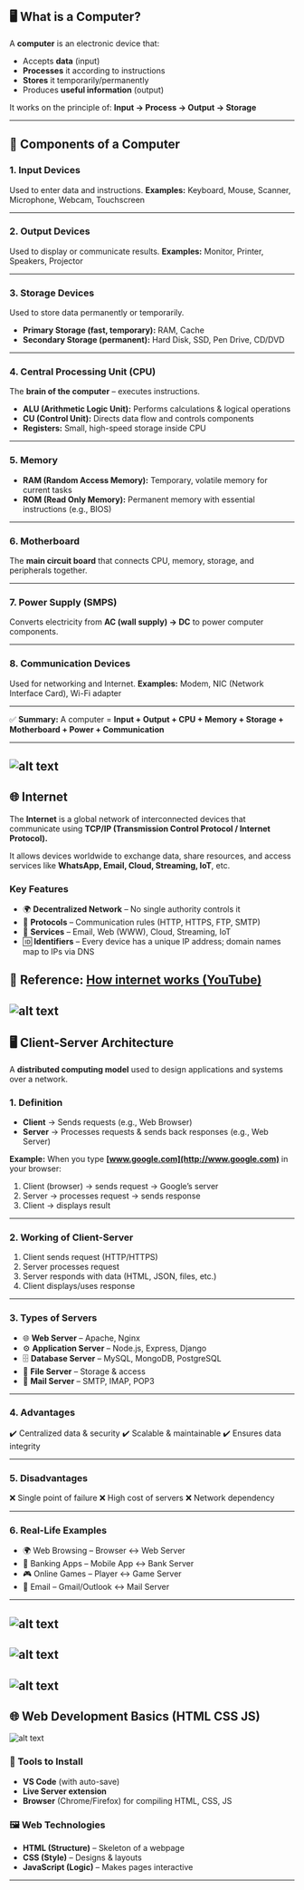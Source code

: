 
## 🖥️ What is a Computer?

A **computer** is an electronic device that:

* Accepts **data** (input)
* **Processes** it according to instructions
* **Stores** it temporarily/permanently
* Produces **useful information** (output)

It works on the principle of:
**Input → Process → Output → Storage**

---

## 🧩 Components of a Computer

### 1. Input Devices

Used to enter data and instructions.
**Examples:** Keyboard, Mouse, Scanner, Microphone, Webcam, Touchscreen

---

### 2. Output Devices

Used to display or communicate results.
**Examples:** Monitor, Printer, Speakers, Projector

---

### 3. Storage Devices

Used to store data permanently or temporarily.

* **Primary Storage (fast, temporary):** RAM, Cache
* **Secondary Storage (permanent):** Hard Disk, SSD, Pen Drive, CD/DVD

---

### 4. Central Processing Unit (CPU)

The **brain of the computer** – executes instructions.

* **ALU (Arithmetic Logic Unit):** Performs calculations & logical operations
* **CU (Control Unit):** Directs data flow and controls components
* **Registers:** Small, high-speed storage inside CPU

---

### 5. Memory

* **RAM (Random Access Memory):** Temporary, volatile memory for current tasks
* **ROM (Read Only Memory):** Permanent memory with essential instructions (e.g., BIOS)

---

### 6. Motherboard

The **main circuit board** that connects CPU, memory, storage, and peripherals together.

---

### 7. Power Supply (SMPS)

Converts electricity from **AC (wall supply) → DC** to power computer components.

---

### 8. Communication Devices

Used for networking and Internet.
**Examples:** Modem, NIC (Network Interface Card), Wi-Fi adapter

---

✅ **Summary:**
A computer = **Input + Output + CPU + Memory + Storage + Motherboard + Power + Communication**

---
![alt text](image.png)
---

## 🌐 Internet

The **Internet** is a global network of interconnected devices that communicate using **TCP/IP (Transmission Control Protocol / Internet Protocol).**

It allows devices worldwide to exchange data, share resources, and access services like **WhatsApp, Email, Cloud, Streaming, IoT**, etc.

### Key Features

* 🌍 **Decentralized Network** – No single authority controls it
* 📡 **Protocols** – Communication rules (HTTP, HTTPS, FTP, SMTP)
* 💾 **Services** – Email, Web (WWW), Cloud, Streaming, IoT
* 🆔 **Identifiers** – Every device has a unique IP address; domain names map to IPs via DNS

📌 **Reference:** [How internet works (YouTube)](https://youtu.be/x3c1ih2NJEg)
---
![alt text](image-1.png)
---

## 🖥️ Client-Server Architecture

A **distributed computing model** used to design applications and systems over a network.

### 1. Definition

* **Client** → Sends requests (e.g., Web Browser)
* **Server** → Processes requests & sends back responses (e.g., Web Server)

**Example:**
When you type **[www.google.com](http://www.google.com)** in your browser:

1. Client (browser) → sends request → Google’s server
2. Server → processes request → sends response
3. Client → displays result

---

### 2. Working of Client-Server

1. Client sends request (HTTP/HTTPS)
2. Server processes request
3. Server responds with data (HTML, JSON, files, etc.)
4. Client displays/uses response

---

### 3. Types of Servers

* 🌐 **Web Server** – Apache, Nginx
* ⚙️ **Application Server** – Node.js, Express, Django
* 🗄️ **Database Server** – MySQL, MongoDB, PostgreSQL
* 📂 **File Server** – Storage & access
* 📧 **Mail Server** – SMTP, IMAP, POP3

---

### 4. Advantages

✔️ Centralized data & security
✔️ Scalable & maintainable
✔️ Ensures data integrity

---

### 5. Disadvantages

❌ Single point of failure
❌ High cost of servers
❌ Network dependency

---

### 6. Real-Life Examples

* 🌍 Web Browsing – Browser ↔ Web Server
* 🏦 Banking Apps – Mobile App ↔ Bank Server
* 🎮 Online Games – Player ↔ Game Server
* 📧 Email – Gmail/Outlook ↔ Mail Server

---
![alt text](image-2.png)
---
![alt text](image-3.png)
---
![alt text](image-4.png)
---

## 🌐 Web Development Basics (HTML CSS JS)
![alt text](image-5.png)

### 🔧 Tools to Install

* **VS Code** (with auto-save)
* **Live Server extension**
* **Browser** (Chrome/Firefox) for compiling HTML, CSS, JS

### 🖼️ Web Technologies

* **HTML (Structure)** – Skeleton of a webpage
* **CSS (Style)** – Designs & layouts
* **JavaScript (Logic)** – Makes pages interactive

---